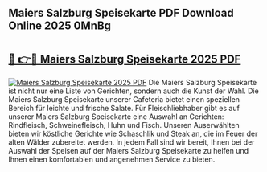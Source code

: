 ## Maiers Salzburg Speisekarte PDF Download Online 2025 0MnBg

# <h2><a href="http://gc7pmsv.nevu.top/?p=Maiers+Salzburg+Speisekarte">🔗 👉🔴 Maiers Salzburg Speisekarte 2025 PDF</a></h2>

[![Maiers Salzburg Speisekarte 2025 PDF](https://i.imgur.com/dBaPXMq.png)](http://gc7pmsv.nevu.top/?p=Maiers+Salzburg+Speisekarte)
Die Maiers Salzburg Speisekarte ist nicht nur eine Liste von Gerichten, sondern auch die Kunst der Wahl. Die Maiers Salzburg Speisekarte unserer Cafeteria bietet einen speziellen Bereich für leichte und frische Salate. Für Fleischliebhaber gibt es auf unserer Maiers Salzburg Speisekarte eine Auswahl an Gerichten: Rindfleisch, Schweinefleisch, Huhn und Fisch. Unseren Auserwählten bieten wir köstliche Gerichte wie Schaschlik und Steak an, die im Feuer der alten Wälder zubereitet werden. In jedem Fall sind wir bereit, Ihnen bei der Auswahl der Speisen auf der Maiers Salzburg Speisekarte zu helfen und Ihnen einen komfortablen und angenehmen Service zu bieten.
